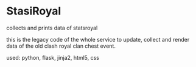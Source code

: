 # StasiRoyal
collects and prints data of statsroyal

  this is the legacy code of the whole service to update, collect
  and render data of the old clash royal clan chest event.

used: python, flask, jinja2, html5, css
